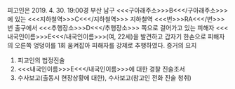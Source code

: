 피고인은 2019. 4. 30. 19:00경 부산 남구 <<<구아래주소>>>B<<</구아래주소>>>에 있는 <<<지하철역>>>C<<</지하철역>>> 지하철역 <<<번>>>RA<<</번>>>번 출구에서 <<<추행장소>>>D<<</추행장소>>> 쪽으로 걸어가고 있는 피해자 <<<내국인이름>>>E<<</내국인이름>>>(여, 22세)을 발견하고 갑자기 한손으로 피해자의 오른쪽 엉덩이를 1회 움켜잡아 피해자를 강제로 추행하였다. 증거의 요지
1. 피고인의 법정진술
1. <<<내국인이름>>>E<<</내국인이름>>>에 대한 경찰 진술조서
1. 수사보고(출동시 현장상황에 대한), 수사보고(참고인 전화 진술 청취)
